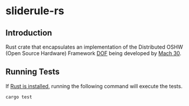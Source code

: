 # sliderule-rs

## Introduction
Rust crate that encapsulates an implementation of the Distributed OSHW (Open Source Hardware) Framework [DOF](https://github.com/Mach30/dof) being developed by [Mach 30](http://mach30.org/).

## Running Tests

If [Rust is installed](https://www.rust-lang.org/en-US/install.html), running the following command will execute the tests.
```
cargo test
```
